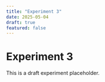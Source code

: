 ```yaml
---
title: "Experiment 3"
date: 2025-05-04
draft: true
featured: false
---
```

# Experiment 3
This is a draft experiment placeholder.
